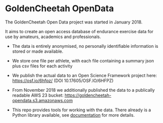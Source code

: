 # GoldenCheetah OpenData

The GoldenCheetah Open Data project was started in January 2018.

It aims to create an open access database of endurance exercise data
for use by amateurs, academics and professionals.

* The data is entirely anonymised, no personally identifiable information is stored or made available.

* We store one file per athlete, with each file containing a summary json plus csv files for each activity

* We publish the actual data to an Open Science Framework project here: https://osf.io/6hfpz/ (DOI 10.17605/OSF.IO/6HFPZ)

* From November 2018 we additionally published the data to a publically readable AWS 23 bucket: https://goldencheetah-opendata.s3.amazonaws.com

* This repo provides tools for working with the data. There already is a Python library available, see [documentation](opendata-python/README.md) for more details.
